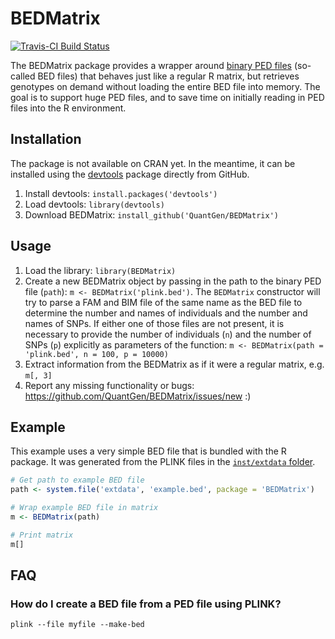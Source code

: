 BEDMatrix
=========

[![Travis-CI Build Status](https://travis-ci.org/QuantGen/BEDMatrix.svg?branch=master)](https://travis-ci.org/QuantGen/BEDMatrix)

The BEDMatrix package provides a wrapper around [binary PED files](http://pngu.mgh.harvard.edu/~purcell/plink/data.shtml#bed) (so-called BED files) that behaves just like a regular R matrix, but retrieves genotypes on demand without loading the entire BED file into memory. The goal is to support huge PED files, and to save time on initially reading in PED files into the R environment.


Installation
------------

The package is not available on CRAN yet. In the meantime, it can be installed using the [devtools](https://github.com/hadley/devtools) package directly from GitHub.

1. Install devtools: `install.packages('devtools')`
2. Load devtools: `library(devtools)`
3. Download BEDMatrix: `install_github('QuantGen/BEDMatrix')`


Usage
-----

1. Load the library: `library(BEDMatrix)`
2. Create a new BEDMatrix object by passing in the path to the binary PED file (`path`): `m <- BEDMatrix('plink.bed')`. The `BEDMatrix` constructor will try to parse a FAM and BIM file of the same name as the BED file to determine the number and names of individuals and the number and names of SNPs. If either one of those files are not present, it is necessary to provide the number of individuals (`n`) and the number of SNPs (`p`) explicitly as parameters of the function: `m <- BEDMatrix(path = 'plink.bed', n = 100, p = 10000)`
3. Extract information from the BEDMatrix as if it were a regular matrix, e.g. `m[, 3]`
4. Report any missing functionality or bugs: https://github.com/QuantGen/BEDMatrix/issues/new :)


Example
-------

This example uses a very simple BED file that is bundled with the R package. It was generated from the PLINK files in the [`inst/extdata` folder](https://github.com/QuantGen/BEDMatrix/tree/master/inst/extdata).
```r
# Get path to example BED file
path <- system.file('extdata', 'example.bed', package = 'BEDMatrix')

# Wrap example BED file in matrix
m <- BEDMatrix(path)

# Print matrix
m[]
```


FAQ
---

### How do I create a BED file from a PED file using PLINK?


```
plink --file myfile --make-bed
```
